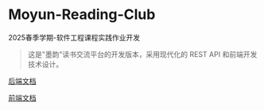 # Moyun-Reading-Club
2025春季学期-软件工程课程实践作业开发

> 这是"墨韵"读书交流平台的开发版本，采用现代化的 REST API 和前端开发技术设计。

[后端文档](./backend/README.md)

[前端文档](./frontend/README.md)